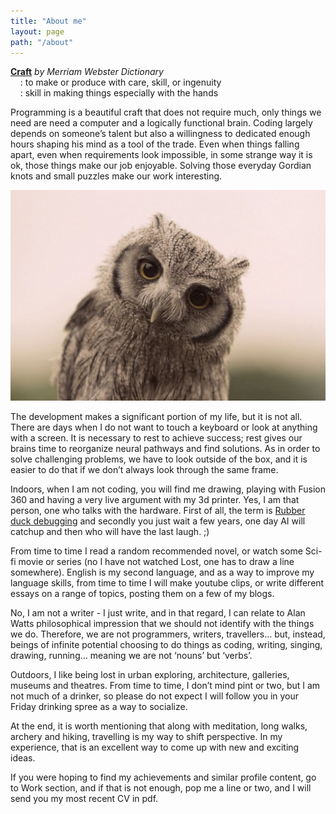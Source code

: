 ```yaml
---
title: "About me"
layout: page
path: "/about"
---
```


**[Craft](https://www.merriam-webster.com/dictionary/craft)** <em>by Merriam Webster Dictionary</em><br>
&nbsp;&nbsp;&nbsp; : to make or produce with care, skill, or ingenuity<br>
&nbsp;&nbsp;&nbsp; : skill in making things especially with the hands<br>
          
Programming is a beautiful craft that does not require much, only things we need are need a computer and a logically functional brain. Coding largely depends on someone’s talent but also a willingness to dedicated enough hours shaping his mind as a tool of the trade. Even when things falling apart, even when requirements look impossible, in some strange way it is ok, those things make our job enjoyable. Solving those everyday Gordian knots and small puzzles make our work interesting.

![ wise.](./wise.jpg)

The development makes a significant portion of my life, but it is not all. There are days when I do not want to touch a keyboard or look at anything with a screen. 
It is necessary to rest to achieve success; rest gives our brains time to reorganize neural pathways and find solutions. As in order to solve challenging problems, we have to look outside of the box, and it is easier to do that if we don’t always look through the same frame.

Indoors, when I am not coding, you will find me drawing, playing with Fusion 360 and having a very live argument with my 3d printer. Yes, I am that person, one who talks with the hardware. First of all, the term is [Rubber duck debugging](https://en.wikipedia.org/wiki/Rubber_duck_debugging) and secondly you just wait a few years, one day AI will catchup and then who will have the last laugh. ;)

From time to time I read a random recommended novel, or watch some Sci-fi movie or series (no I have not watched Lost, one has to draw a line somewhere).
English is my second language, and as a way to improve my language skills, from time to time I will make youtube clips, or write different essays on a range of topics, posting them on a few of my blogs. 

No, I am not a writer - I just write, and in that regard, I can relate to Alan Watts philosophical impression that we should not identify with the things we do.
Therefore, we are not programmers, writers, travellers… but, instead, beings of infinite potential choosing to do things as coding, writing, singing, drawing, running… meaning we are not ‘nouns’ but ‘verbs’.

Outdoors, I like being lost in urban exploring, architecture, galleries, museums and theatres. From time to time, I don’t mind pint or two, but I am not much of a drinker, so please do not expect I will follow you in your Friday drinking spree as a way to socialize. 

At the end, it is worth mentioning that along with meditation, long walks, archery and hiking, travelling is my way to shift perspective. In my experience, that is an excellent way to come up with new and exciting ideas.

If you were hoping to find my achievements and similar profile content, go to Work section, and if that is not enough, pop me a line or two, and I will send you my most recent CV in pdf.
